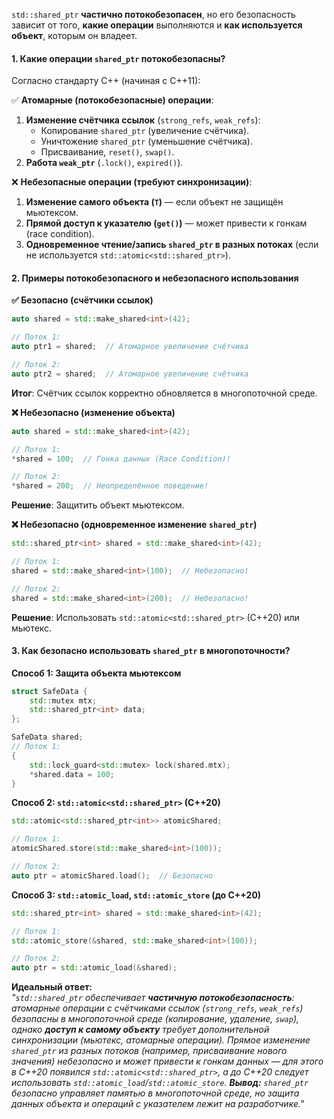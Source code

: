 `std::shared_ptr` **частично потокобезопасен**, но его безопасность зависит от того, **какие операции** выполняются и **как используется объект**, которым он владеет.  

#### **1. Какие операции `shared_ptr` потокобезопасны?**  
Согласно стандарту C++ (начиная с C++11):  

✅ **Атомарные (потокобезопасные) операции**:  
1. **Изменение счётчика ссылок** (`strong_refs`, `weak_refs`):  
   - Копирование `shared_ptr` (увеличение счётчика).  
   - Уничтожение `shared_ptr` (уменьшение счётчика).  
   - Присваивание, `reset()`, `swap()`.  
2. **Работа `weak_ptr`** (`.lock()`, `expired()`).  

❌ **Небезопасные операции (требуют синхронизации)**:  
1. **Изменение самого объекта (`T`)** — если объект не защищён мьютексом.  
2. **Прямой доступ к указателю (`get()`)** — может привести к гонкам (race condition).  
3. **Одновременное чтение/запись `shared_ptr` в разных потоках** (если не используется `std::atomic<std::shared_ptr>`).  

#### **2. Примеры потокобезопасного и небезопасного использования**  

**✅ Безопасно (счётчики ссылок)**  
```cpp
auto shared = std::make_shared<int>(42);

// Поток 1:
auto ptr1 = shared;  // Атомарное увеличение счётчика

// Поток 2:
auto ptr2 = shared;  // Атомарное увеличение счётчика
```  
**Итог**: Счётчик ссылок корректно обновляется в многопоточной среде.  

**❌ Небезопасно (изменение объекта)**  
```cpp
auto shared = std::make_shared<int>(42);

// Поток 1:
*shared = 100;  // Гонка данных (Race Condition)!

// Поток 2:
*shared = 200;  // Неопределённое поведение!
```  
**Решение**: Защитить объект мьютексом.  

**❌ Небезопасно (одновременное изменение `shared_ptr`)**  
```cpp
std::shared_ptr<int> shared = std::make_shared<int>(42);

// Поток 1:
shared = std::make_shared<int>(100);  // Небезопасно!

// Поток 2:
shared = std::make_shared<int>(200);  // Небезопасно!
```  
**Решение**: Использовать `std::atomic<std::shared_ptr>` (C++20) или мьютекс.  

#### **3. Как безопасно использовать `shared_ptr` в многопоточности?**  

**Способ 1: Защита объекта мьютексом**  
```cpp
struct SafeData {
    std::mutex mtx;
    std::shared_ptr<int> data;
};

SafeData shared;
// Поток 1:
{
    std::lock_guard<std::mutex> lock(shared.mtx);
    *shared.data = 100;
}
```  

**Способ 2: `std::atomic<std::shared_ptr>` (C++20)**  
```cpp
std::atomic<std::shared_ptr<int>> atomicShared;

// Поток 1:
atomicShared.store(std::make_shared<int>(100));

// Поток 2:
auto ptr = atomicShared.load();  // Безопасно
```  

**Способ 3: `std::atomic_load`, `std::atomic_store` (до C++20)**  
```cpp
std::shared_ptr<int> shared = std::make_shared<int>(42);

// Поток 1:
std::atomic_store(&shared, std::make_shared<int>(100));

// Поток 2:
auto ptr = std::atomic_load(&shared);
```  

**Идеальный ответ:**  
*"`std::shared_ptr` обеспечивает **частичную потокобезопасность**: атомарные операции с счётчиками ссылок (`strong_refs`, `weak_refs`) безопасны в многопоточной среде (копирование, удаление, `swap`), однако **доступ к самому объекту** требует дополнительной синхронизации (мьютекс, атомарные операции). Прямое изменение `shared_ptr` из разных потоков (например, присваивание нового значения) небезопасно и может привести к гонкам данных — для этого в C++20 появился `std::atomic<std::shared_ptr>`, а до C++20 следует использовать `std::atomic_load`/`std::atomic_store`. **Вывод:** `shared_ptr` безопасно управляет памятью в многопоточной среде, но защита данных объекта и операций с указателем лежит на разработчике."*